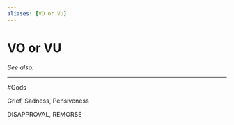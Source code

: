 ```yaml
---
aliases: [VO or VU]
---
```

# VO or VU
*See also:* 
___
#Gods 

Grief, Sadness, Pensiveness

DISAPPROVAL, REMORSE